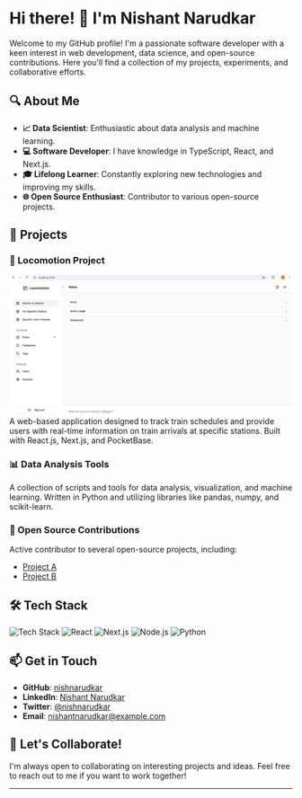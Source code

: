# Hi there! 👋 I'm Nishant Narudkar

Welcome to my GitHub profile! I'm a passionate software developer with a keen interest in web development, data science, and open-source contributions. Here you'll find a collection of my projects, experiments, and collaborative efforts.

## 🔍 About Me
- **📈 Data Scientist**: Enthusiastic about data analysis and machine learning.
- **💻 Software Developer**: I have knowledge in TypeScript, React, and Next.js.
- **🎓 Lifelong Learner**: Constantly exploring new technologies and improving my skills.
- **🌐 Open Source Enthusiast**: Contributor to various open-source projects.


## 🚀 Projects

### 📂 Locomotion Project
![Locomotion Project](https://github.com/nishnarudkar/Locomotion_project/blob/master/website%20photos/Screenshot%202024-12-26%20182308.png)
A web-based application designed to track train schedules and provide users with real-time information on train arrivals at specific stations. Built with React.js, Next.js, and PocketBase.

### 📊 Data Analysis Tools
A collection of scripts and tools for data analysis, visualization, and machine learning. Written in Python and utilizing libraries like pandas, numpy, and scikit-learn.

### 🌟 Open Source Contributions
Active contributor to several open-source projects, including:
- [Project A](https://github.com/project-a)
- [Project B](https://github.com/project-b)

## 🛠️ Tech Stack

![Tech Stack](https://img.shields.io/badge/TypeScript-007ACC?style=for-the-badge&logo=typescript&logoColor=white)
![React](https://img.shields.io/badge/React-20232A?style=for-the-badge&logo=react&logoColor=61DAFB)
![Next.js](https://img.shields.io/badge/Next.js-000000?style=for-the-badge&logo=nextdotjs&logoColor=white)
![Node.js](https://img.shields.io/badge/Node.js-43853D?style=for-the-badge&logo=node-dot-js&logoColor=white)
![Python](https://img.shields.io/badge/Python-3776AB?style=for-the-badge&logo=python&logoColor=white)

## 📫 Get in Touch

- **GitHub**: [nishnarudkar](https://github.com/nishnarudkar)
- **LinkedIn**: [Nishant Narudkar](https://www.linkedin.com/in/nishant-narudkar/)
- **Twitter**: [@nishnarudkar](https://twitter.com/nishnarudkar)
- **Email**: [nishantnarudkar@example.com](mailto:nishnarudkar@gmail.com)

## 🌱 Let's Collaborate!
I'm always open to collaborating on interesting projects and ideas. Feel free to reach out to me if you want to work together!

---

